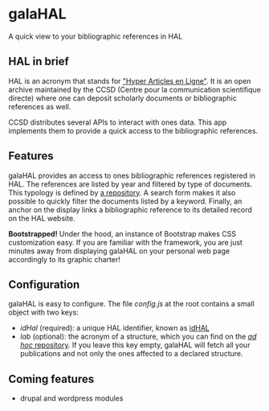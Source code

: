 # galaHAL
A quick view to your bibliographic references in HAL

## HAL in brief
HAL is an acronym that stands for ["Hyper Articles en Ligne"](https://hal.archives-ouvertes.fr/). It is an open archive maintained by the CCSD (Centre pour la communication scientifique directe) where one can deposit scholarly documents or bibliographic references as well.

CCSD distributes several APIs to interact with ones data. This app implements them to provide a quick access to the bibliographic references.

## Features
galaHAL provides an access to ones bibliographic references registered in HAL. The references are listed by year and filtered by type of documents. This typology is defined by [a repository](https://api.archives-ouvertes.fr/ref/doctype). A search form makes it also possible to quickly filter the documents listed by a keyword. Finally, an anchor on the display links a bibliographic reference to its detailed record on the HAL website.

**Bootstrapped!** Under the hood, an instance of Bootstrap makes CSS customization easy. If you are familiar with the framework, you are just minutes away from displaying galaHAL on your personal web page accordingly to its graphic charter!

## Configuration
galaHAL is easy to configure. The file *config.js* at the root contains a small object with two keys:
- *idHal* (required): a unique HAL identifier, known as [idHAL](https://doc.archives-ouvertes.fr/identifiant-auteur-idhal-cv/)
- *lab* (optional): the acronym of a structure, which you can find on the [*ad hoc* repository](https://api.archives-ouvertes.fr/ref/structure/?q=LLF&fl=acronym_s). If you leave this key empty, galaHAL will fetch all your publications and not only the ones affected to a declared structure.

## Coming features
- drupal and wordpress modules
